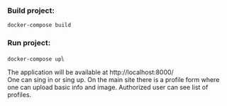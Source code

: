 ### Build project:
`docker-compose build`
### Run project:
`docker-compose up`\

The application will be available at http://localhost:8000/ \
One can sing in or sing up. On the main site there is a profile form 
where one can upload basic info and image. 
Authorized user can see list of profiles.
